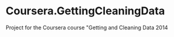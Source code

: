 Coursera.GettingCleaningData
============================

Project for the Coursera course "Getting and Cleaning Data 2014
